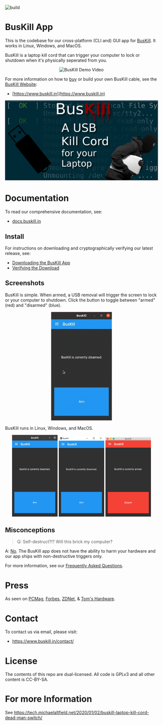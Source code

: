 ![build](https://github.com/BusKill/buskill-app/workflows/build/badge.svg?branch=master)

# BusKill App

This is the codebase for our cross-platform (CLI and) GUI app for [BusKill](https://www.buskill.in). It works in Linux, Windows, and MacOS.

BusKill is a laptop kill cord that can trigger your computer to lock or shutdown when it's physically seperated from you.

<p align="center">
  <img src=".github-assets/busKill_demo.gif?raw=true" alt="BusKill Demo Video"/>
</p>

For more information on how to [buy](https://www.buskill.in/buy) or build your own BusKill cable, see the [BusKill Website](https://www.buskill.in):

 * [https://www.buskill.in](https://www.buskill.in)

![](.github-assets/busKill_featuredImage.jpg)

# Documentation

To read our comprehensive documentation, see:

 * [docs.buskill.in](https://docs.buskill.in)

## Install

For instructions on downloading and cryptographically verifying our latest release, see:

 * [Downloading the BusKill App](https://docs.buskill.in/buskill-app/en/stable/software_usr/download.html)
 * [Verifying the Download](https://docs.buskill.in/buskill-app/en/stable/software_usr/signature.html)

## Screenshots

BusKill is simple. When armed, a USB removal will trigger the screen to lock or your computer to shutdown. Click the button to toggle between "armed" (red) and "disarmed" (blue).

<p align="center">
  <img src="docs/images/buskill_app_lin_arm2.gif?raw=true" alt="Click the button to arm BusKill" width="200px" />
</p>

BusKill runs in Linux, Windows, and MacOS.

<p align="center" float="left">
  <img src="docs/images/buskill_app_lin_disarmed1.jpg" alt="Screenshot of BusKill in Linux" width="150px" />
  <img src="docs/images/buskill_app_win_disarmed1.jpg" alt="Screenshot of BusKill in Windows" width="150px" />
  <img src="docs/images/buskill_app_mac_disarmed1.jpg" alt="Screenshot of BusKill in MacOS" width="150px" />
</p>

## Misconceptions

> Q: Self-destruct?!? Will this brick my computer?

A: [No](https://docs.buskill.in/buskill-app/en/stable/introduction/faq.html#q-self-destruct-will-this-brick-my-computer). The BusKill app does not have the ability to harm your hardware and our app ships with non-destructive triggers only.

For more information, see our [Frequently Asked Questions](https://docs.buskill.in/buskill-app/en/stable/introduction/faq.html).

# Press

As seen on [PCMag](https://www.pcmag.com/news/372806/programmers-usb-cable-can-kill-laptop-if-machine-is-yanked), [Forbes](https://www.forbes.com/sites/daveywinder/2020/01/03/this-20-usb-cable-is-a-dead-mans-switch-for-your-linux-laptop/), [ZDNet](https://www.zdnet.com/article/new-usb-cable-kills-your-linux-laptop-if-stolen-in-a-public-place/), & [Tom's Hardware](https://www.tomshardware.com/news/the-buskill-usb-cable-secures-your-laptop-against-thieves).

# Contact

To contact us via email, please visit:

 * https://www.buskill.in/contact/

# License

The contents of this repo are dual-licensed. All code is GPLv3 and all other content is CC-BY-SA.

# For more Information

See https://tech.michaelaltfield.net/2020/01/02/buskill-laptop-kill-cord-dead-man-switch/
